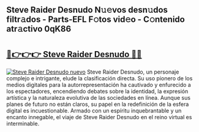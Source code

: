## Steve Raider Desnudo N𝚞𝚎vos desn𝚞dos filtr𝚊dos - Parts-EFL F𝚘tos vid𝚎o - C𝚘ntenido atr𝚊ctivo 0qK86

# <h2><a href="http://mbcuj0.tromn.icu/?c=Steve+Raider+Desnudo">🔗👉👉👉 Steve Raider Desnudo 🔗🔗</a></h2>

[![Steve Raider Desnudo nuevo](https://i.imgur.com/pEAQMta.gif)](http://mbcuj0.tromn.icu/?c=Steve+Raider+Desnudo)
Steve Raider Desnudo, un personaje complejo e intrigante, elude la clasificación directa. Su uso pionero de los medios digitales para la autorrepresentación ha cautivado y enfurecido a los espectadores, encendiendo debates sobre la identidad, la expresión artística y la naturaleza evolutiva de las sociedades en línea. Aunque sus planes de futuro no están claros, su papel en la redefinición de la esfera digital es incuestionable. Armado con un espíritu inquebrantable y un encanto innegable, el viaje de Steve Raider Desnudo en el reino virtual es interminable.
